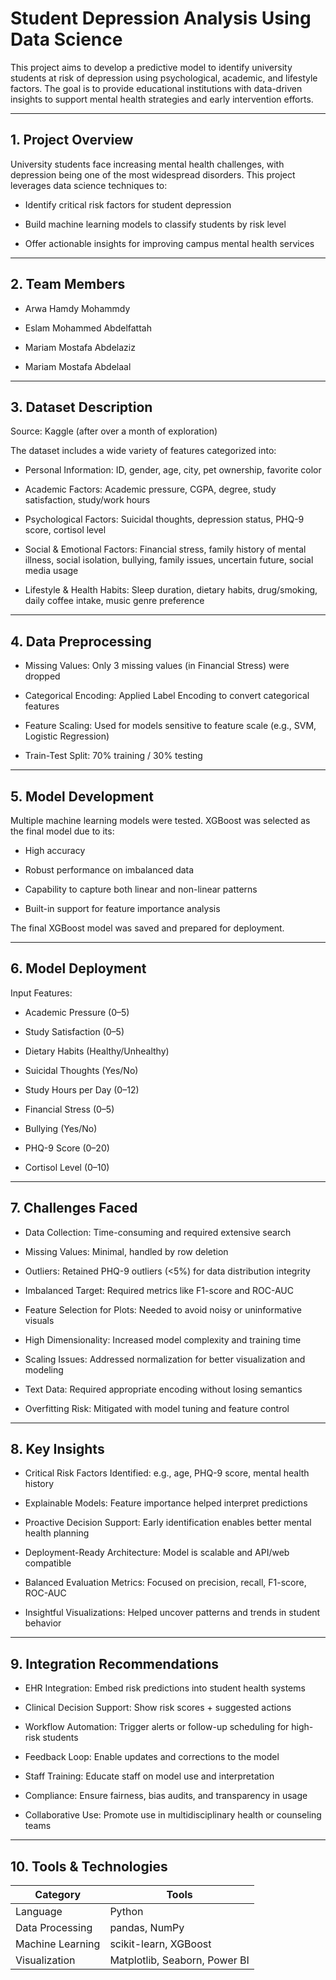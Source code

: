 # Student Depression Analysis Using Data Science
This project aims to develop a predictive model to identify university students at risk of depression using psychological, academic, and lifestyle factors. The goal is to provide educational institutions with data-driven insights to support mental health strategies and early intervention efforts.

----

## 1. Project Overview
University students face increasing mental health challenges, with depression being one of the most widespread disorders. This project leverages data science techniques to:

- Identify critical risk factors for student depression

- Build machine learning models to classify students by risk level

- Offer actionable insights for improving campus mental health services

----

## 2. Team Members
- Arwa Hamdy Mohammdy

- Eslam Mohammed Abdelfattah

- Mariam Mostafa Abdelaziz

- Mariam Mostafa Abdelaal

----

## 3. Dataset Description
Source: Kaggle (after over a month of exploration)

The dataset includes a wide variety of features categorized into:

- Personal Information:
ID, gender, age, city, pet ownership, favorite color

- Academic Factors:
Academic pressure, CGPA, degree, study satisfaction, study/work hours

- Psychological Factors:
Suicidal thoughts, depression status, PHQ-9 score, cortisol level

- Social & Emotional Factors:
Financial stress, family history of mental illness, social isolation, bullying, family issues, uncertain future, social media usage

- Lifestyle & Health Habits:
Sleep duration, dietary habits, drug/smoking, daily coffee intake, music genre preference

----

## 4. Data Preprocessing

- Missing Values: Only 3 missing values (in Financial Stress) were dropped

- Categorical Encoding: Applied Label Encoding to convert categorical features

- Feature Scaling: Used for models sensitive to feature scale (e.g., SVM, Logistic Regression)

- Train-Test Split: 70% training / 30% testing

----

## 5. Model Development
Multiple machine learning models were tested. XGBoost was selected as the final model due to its:

- High accuracy

- Robust performance on imbalanced data

- Capability to capture both linear and non-linear patterns

- Built-in support for feature importance analysis

The final XGBoost model was saved and prepared for deployment.

----

## 6. Model Deployment
Input Features:

- Academic Pressure (0–5)

- Study Satisfaction (0–5)

- Dietary Habits (Healthy/Unhealthy)

- Suicidal Thoughts (Yes/No)

- Study Hours per Day (0–12)

- Financial Stress (0–5)

- Bullying (Yes/No)

- PHQ-9 Score (0–20)

- Cortisol Level (0–10)

----

## 7. Challenges Faced
- Data Collection: Time-consuming and required extensive search

- Missing Values: Minimal, handled by row deletion

- Outliers: Retained PHQ-9 outliers (<5%) for data distribution integrity

- Imbalanced Target: Required metrics like F1-score and ROC-AUC

- Feature Selection for Plots: Needed to avoid noisy or uninformative visuals

- High Dimensionality: Increased model complexity and training time

- Scaling Issues: Addressed normalization for better visualization and modeling

- Text Data: Required appropriate encoding without losing semantics

- Overfitting Risk: Mitigated with model tuning and feature control

-----

## 8. Key Insights
- Critical Risk Factors Identified: e.g., age, PHQ-9 score, mental health history

- Explainable Models: Feature importance helped interpret predictions

- Proactive Decision Support: Early identification enables better mental health planning

- Deployment-Ready Architecture: Model is scalable and API/web compatible

- Balanced Evaluation Metrics: Focused on precision, recall, F1-score, ROC-AUC

- Insightful Visualizations: Helped uncover patterns and trends in student behavior

----

## 9. Integration Recommendations
- EHR Integration: Embed risk predictions into student health systems

- Clinical Decision Support: Show risk scores + suggested actions

- Workflow Automation: Trigger alerts or follow-up scheduling for high-risk students

- Feedback Loop: Enable updates and corrections to the model

- Staff Training: Educate staff on model use and interpretation

- Compliance: Ensure fairness, bias audits, and transparency in usage

- Collaborative Use: Promote use in multidisciplinary health or counseling teams

----

## 10. Tools & Technologies

| Category         | Tools                         |
| ---------------- | ----------------------------- |
| Language         | Python                        |
| Data Processing  | pandas, NumPy                 |
| Machine Learning | scikit-learn, XGBoost         |
| Visualization    | Matplotlib, Seaborn, Power BI |



